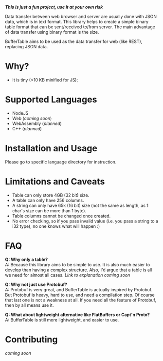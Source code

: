 **_This is just a fun project, use it at your own risk_**

Data transfer between web browser and server are usually done with JSON data, which is in text format. This library helps to create a simple binary table format that can be sent/received to/from server. The main advantage of data transfer using binary format is the size.

BufferTable aims to be used as the data transfer for web (like REST), replacing JSON data.

# Why?
- It is tiny (<10 KB minified for JS);

# Supported Languages
- NodeJS
- Web (_coming soon_)
- WebAssembly (_planned_)
- C++ (_planned_)

# Installation and Usage
Please go to specific language directory for instruction.

# Limitations and Caveats
- Table can only store 4GB (32 bit) size.
- A table can only have 256 columns.
- A string can only have 65k (16 bit) size (not the same as length, as 1 char's size can be more than 1 byte).
- Table columns cannot be changed once created.
- No error checking, so if you pass invalid value (i.e. you pass a string to a i32 type), no one knows what will happen :)

# FAQ
**Q: Why only a table?**  
A: Because this library aims to be simple to use. It is also much easier to develop than having a complex structure. Also, I'd argue that a table is all we need for almost all cases. _Link to explanation coming soon_

**Q: Why not just use Protobuf?**  
A: Protobuf is very great, and BufferTable is actually inspired by Protobuf. But Protobuf is heavy, hard to use, and need a compilation step. Of course that last one is not a weakness at all. If you need all the feature of Protobuf, then by all means use it.

**Q: What about lightweight alternative like FlatBuffers or Capt'n Proto?**  
A: BufferTable is still more lightweight, and easier to use.

# Contributing
_coming soon_